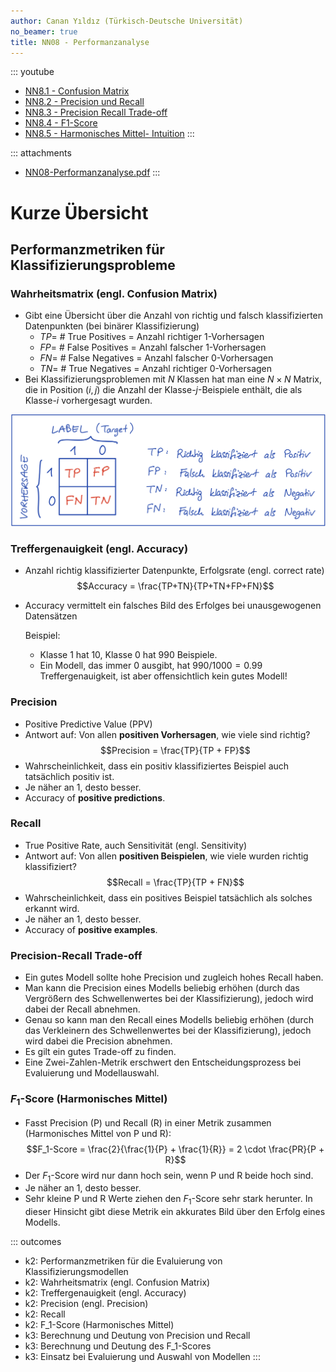 ```yaml
---
author: Canan Yıldız (Türkisch-Deutsche Universität)
no_beamer: true
title: NN08 - Performanzanalyse
---
```


::: youtube
-   [NN8.1 - Confusion Matrix](https://youtu.be/T-WYL28iwdU)
-   [NN8.2 - Precision und Recall](https://youtu.be/fpsNzn4Moow)
-   [NN8.3 - Precision Recall Trade-off](https://youtu.be/Wx_HAuIXTAQ)
-   [NN8.4 - F1-Score](https://youtu.be/UAV7EpdIe6Q)
-   [NN8.5 - Harmonisches Mittel- Intuition](https://youtu.be/vsmoYiArtrA)
:::

::: attachments
-   [NN08-Performanzanalyse.pdf](https://github.com/Artificial-Intelligence-HSBI-TDU/KI-Vorlesung/blob/master/lecture/nn/files/NN08-Performanzanalyse.pdf)
:::

# Kurze Übersicht

## Performanzmetriken für Klassifizierungsprobleme

### Wahrheitsmatrix (engl. Confusion Matrix)

-   Gibt eine Übersicht über die Anzahl von richtig und falsch klassifizierten
    Datenpunkten (bei binärer Klassifizierung)
    -   $TP =$ \# True Positives $=$ Anzahl richtiger 1-Vorhersagen
    -   $FP =$ \# False Positives $=$ Anzahl falscher 1-Vorhersagen
    -   $FN =$ \# False Negatives $=$ Anzahl falscher 0-Vorhersagen
    -   $TN =$ \# True Negatives $=$ Anzahl richtiger 0-Vorhersagen
-   Bei Klassifizierungsproblemen mit $N$ Klassen hat man eine $N \times N$ Matrix,
    die in Position $(i,j)$ die Anzahl der Klasse-$j$-Beispiele enthält, die als
    Klasse-$i$ vorhergesagt wurden.

![Abbildung 1 - Wahrheitsmatrix bei binärer Klassifizierung](images/nn8-1.png)

### Treffergenauigkeit (engl. Accuracy)

-   Anzahl richtig klassifizierter Datenpunkte, Erfolgsrate (engl. correct rate)
    $$Accuracy = \frac{TP+TN}{TP+TN+FP+FN}$$

-   Accuracy vermittelt ein falsches Bild des Erfolges bei unausgewogenen
    Datensätzen

    Beispiel:

    -   Klasse 1 hat 10, Klasse 0 hat 990 Beispiele.
    -   Ein Modell, das immer 0 ausgibt, hat $990/1000 = 0.99$ Treffergenauigkeit,
        ist aber offensichtlich kein gutes Modell!

### Precision

-   Positive Predictive Value (PPV)
-   Antwort auf: Von allen **positiven Vorhersagen**, wie viele sind richtig?
    $$Precision = \frac{TP}{TP + FP}$$
-   Wahrscheinlichkeit, dass ein positiv klassifiziertes Beispiel auch tatsächlich
    positiv ist.
-   Je näher an 1, desto besser.
-   Accuracy of **positive predictions**.

### Recall

-   True Positive Rate, auch Sensitivität (engl. Sensitivity)
-   Antwort auf: Von allen **positiven Beispielen**, wie viele wurden richtig
    klassifiziert? $$Recall = \frac{TP}{TP + FN}$$
-   Wahrscheinlichkeit, dass ein positives Beispiel tatsächlich als solches erkannt
    wird.
-   Je näher an 1, desto besser.
-   Accuracy of **positive examples**.

### Precision-Recall Trade-off

-   Ein gutes Modell sollte hohe Precision und zugleich hohes Recall haben.
-   Man kann die Precision eines Modells beliebig erhöhen (durch das Vergrößern des
    Schwellenwertes bei der Klassifizierung), jedoch wird dabei der Recall abnehmen.
-   Genau so kann man den Recall eines Modells beliebig erhöhen (durch das
    Verkleinern des Schwellenwertes bei der Klassifizierung), jedoch wird dabei die
    Precision abnehmen.
-   Es gilt ein gutes Trade-off zu finden.
-   Eine Zwei-Zahlen-Metrik erschwert den Entscheidungsprozess bei Evaluierung und
    Modellauswahl.

### $F_1$-Score (Harmonisches Mittel)

-   Fasst Precision (P) und Recall (R) in einer Metrik zusammen (Harmonisches Mittel
    von P und R):
    $$F_1-Score = \frac{2}{\frac{1}{P} + \frac{1}{R}} = 2 \cdot \frac{PR}{P + R}$$
-   Der $F_1$-Score wird nur dann hoch sein, wenn P und R beide hoch sind.
-   Je näher an 1, desto besser.
-   Sehr kleine P und R Werte ziehen den $F_1$-Score sehr stark herunter. In dieser
    Hinsicht gibt diese Metrik ein akkurates Bild über den Erfolg eines Modells.

::: outcomes
-   k2: Performanzmetriken für die Evaluierung von Klassifizierungsmodellen
-   k2: Wahrheitsmatrix (engl. Confusion Matrix)
-   k2: Treffergenauigkeit (engl. Accuracy)
-   k2: Precision (engl. Precision)
-   k2: Recall
-   k2: F_1-Score (Harmonisches Mittel)
-   k3: Berechnung und Deutung von Precision und Recall
-   k3: Berechnung und Deutung des F_1-Scores
-   k3: Einsatz bei Evaluierung und Auswahl von Modellen
:::
